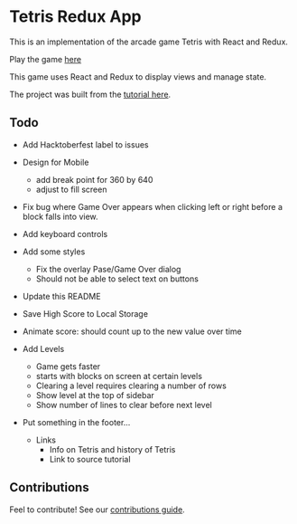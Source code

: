 # Tetris Redux App

This is an implementation of the arcade game Tetris with React and Redux. 

Play the game [here](https://soggybag.github.io/tetris-redux-app/)

This game uses React and Redux to display views and manage state. 

The project was built from the [tutorial here](https://github.com/MakeSchool-Tutorials/web-7-react-redux-tetris-app).

## Todo

- Add Hacktoberfest label to issues
- Design for Mobile
  - add break point for 360 by 640
  - adjust to fill screen 
- Fix bug where Game Over appears when clicking left or right before a block falls into view.
- Add keyboard controls
- Add some styles 
  - Fix the overlay Pase/Game Over dialog
  - Should not be able to select text on buttons
- Update this README
- Save High Score to Local Storage
- Animate score: should count up to the new value over time
- Add Levels 
  - Game gets faster 
  - starts with blocks on screen at certain levels
  - Clearing a level requires clearing a number of rows
  - Show level at the top of sidebar
  - Show number of lines to clear before next level

- Put something in the footer...
  - Links 
    - Info on Tetris and history of Tetris
    - Link to source tutorial

## Contributions 

Feel to contribute! See our [contributions guide](contributing.md).
